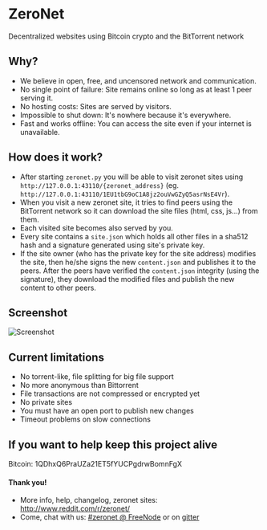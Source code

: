 # ZeroNet

Decentralized websites using Bitcoin crypto and the BitTorrent network


## Why?

* We believe in open, free, and uncensored network and communication.
* No single point of failure: Site remains online so long as at least 1 peer
  serving it.
* No hosting costs: Sites are served by visitors.
* Impossible to shut down: It's nowhere because it's everywhere.
* Fast and works offline: You can access the site even if your internet is
  unavailable.


## How does it work?

* After starting `zeronet.py` you will be able to visit zeronet sites using
  `http://127.0.0.1:43110/{zeronet_address}` (eg. 
  `http://127.0.0.1:43110/1EU1tbG9oC1A8jz2ouVwGZyQ5asrNsE4Vr`).
* When you visit a new zeronet site, it tries to find peers using the BitTorrent
  network so it can download the site files (html, css, js...) from them.
* Each visited site becomes also served by you.
* Every site contains a `site.json` which holds all other files in a sha512 hash
  and a signature generated using site's private key.
* If the site owner (who has the private key for the site address) modifies the
  site, then he/she signs the new `content.json` and publishes it to the peers.
  After the peers have verified the `content.json` integrity (using the
  signature), they download the modified files and publish the new content to
  other peers.


## Screenshot

![Screenshot](http://i.imgur.com/QaZhUCk.png)


## Current limitations

* No torrent-like, file splitting for big file support
* No more anonymous than Bittorrent
* File transactions are not compressed or encrypted yet
* No private sites
* You must have an open port to publish new changes
* Timeout problems on slow connections


## If you want to help keep this project alive

Bitcoin: 1QDhxQ6PraUZa21ET5fYUCPgdrwBomnFgX


#### Thank you!

* More info, help, changelog, zeronet sites: http://www.reddit.com/r/zeronet/
* Come, chat with us: [#zeronet @ FreeNode](https://kiwiirc.com/client/irc.freenode.net/zeronet) or on [gitter](https://gitter.im/HelloZeroNet/ZeroNet)
